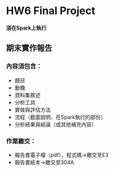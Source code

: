 # HW6 Final Project
**須在Spark上執行**

## 期末實作報告
### 內容須包含：
- 題目
- 動機
- 資料集敘述
- 分析工具
- 實做與評估方法
- 流程（截圖說明、在Spark執行的部份）
- 分析結果與結論（或其他補充內容）

### 作業繳交：
- 報告書電子檔（pdf）、程式碼→繳交至E3
- 報告書紙本→繳交至304A
